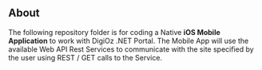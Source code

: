 ## About

The following repository folder is for coding a Native **iOS Mobile Application** to work with DigiOz .NET Portal. 
The Mobile App will use the available Web API Rest Services to communicate with the site specified by the 
user using REST / GET calls to the Service. 
